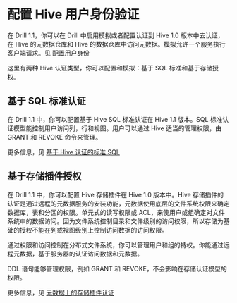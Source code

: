 # 配置 Hive 用户身份验证

在 Drill 1.1，你可以在 Drill 中启用模拟或者配置认证到 Hive 1.0 版本中去认证，在 Hive 的元数据仓库和 Hive 的数据仓库中访问元数据。模拟允许一个服务执行客户端请求。见 [配置用户身份](5.配置用户身份验证.md)

这里有两种 Hive 认证类型，你可以配置和模拟：基于 SQL 标准和基于存储授权。

## 基于 SQL 标准认证

在 Drill 1.1 中，你可以配置基于 Hive SQL 标准认证在 Hive 1.1 版本。SQL 标准认证模型能控制用户访问列，行和视图。用户可以通过 Hive 适当的管理权限，由 GRANT 和 REVOKE 命令来管理。

更多信息，见 [基于 Hive 认证的标准 SQL](https://cwiki.apache.org/confluence/display/HIVE/SQL+Standard+Based+Hive+Authorization)

## 基于存储插件授权

在 Drill 1.1 中，你可以配置 Hive 存储插件在 Hive 1.0 版本中。Hive 存储插件的认证是通过远程的元数据服务的安装功能，元数据使用底层的文件系统权限来确定数据库，表和分区的权限。单元式的读写权限或 ACL，来使用户或组确定对文件系统中的数据访问。因为文件系统控制目录和文件级别的访问权限，所以存储为基础的授权不能在列或视图级别上控制访问数据的访问权限。

通过权限和访问控制在分布式文件系统，你可以管理用户和组的特权。你能通过远程元数据，基于服务器的认证访问数据和元数据。

DDL 语句能够管理权限，例如 GRANT 和 REVOKE，不会影响在存储认证模型的权限。

更多信息，见 [元数据上的存储插件认证](https://cwiki.apache.org/confluence/display/Hive/Storage+Based+Authorization+in+the+Metastore+Server)
